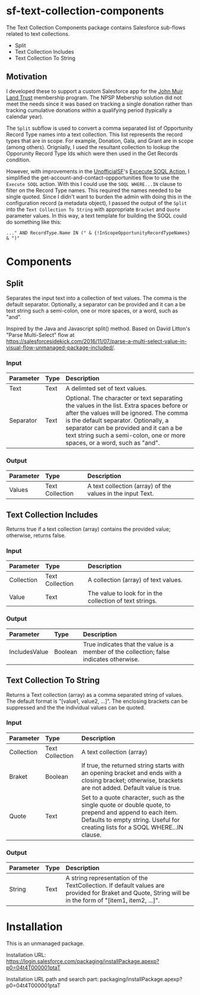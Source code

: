 # sf-text-collection-components
The Text Collection Components package contains Salesforce sub-flows related to text collections.

* Split
* Text Collection Includes
* Text Collection To String

## Motivation
I developed these to support a custom Salesforce app for the [John Muir Land Trust](https://www.jmlt.org) membership program.  The NPSP Mebership solution did not meet the needs since it was based on tracking a single donation rather than tracking cumulative donations within a qualifying period (typically a calendar year).

The `Split` subflow is used to convert a comma separated list of Opportunity Record Type names into a text collection.  This list represents the record types that are in scope.  For example, Donation, Gala, and Grant are in scope (among others).  Orignially, I used the resultant collection to lookup the Opporunity Record Type Ids which were then used in the Get Records condition.  

However, with improvements in the [UnofficialSF](https://unofficialsf.com/)'s [Excecute SOQL Action](https://unofficialsf.com/a-graphical-soql-query-builder-for-flow/), I simplified the get-account-and-contact-oppportunities flow to use the `Execute SOQL` action. With this I could use the `SOQL WHERE...IN` clause to filter on the Record Type names.  This required the names needed to be single quoted. Since I didn't want to burden the admin with doing this in the configuration record (a metadata object), I passed the output of the `Split` into the `Text Collection To String` with appropriate `Bracket` and `Quote` parameter values.  In this way, a text template for building the SOQL could do something like this:

```
..." AND RecordType.Name IN (" & {!InScopeOpportunityRecordTypeNames} & ")"
```


# Components
## Split
Separates the input text into a collection of text values. The comma is the default separator. Optionally, a separator can be provided and it can a be text string such a semi-colon, one or more spaces, or a word, such as "and".

Inspired by the Java and Javascript split() method. Based on David Litton's "Parse Multi-Select" flow at https://salesforcesidekick.com/2016/11/07/parse-a-multi-select-value-in-visual-flow-unmanaged-package-included/.

### Input

| Parameter | Type | Description|
| :-- | :-- | :-- |
| Text | Text | A delimted set of text values. |
| Separator | Text | Optional. The character or text separating the values in the list. Extra spaces before or after the values will be ignored. The comma is the default separator. Optionally, a separator can be provided and it can a be text string such a semi-colon, one or more spaces, or a word, such as "and".|

### Output
| Parameter | Type | Description|
| :-- | :-- | :-- |
| Values | Text Collection | A text collection (array) of the values in the input Text. |

## Text Collection Includes
Returns true if a text collection (array) contains the provided value; otherwise, returns false.

### Input

| Parameter | Type | Description|
| :-- | :-- | :-- |
| Collection | Text Collection | A collection (array) of text values. |
| Value | Text | The value to look for in the collection of text strings. |

### Output

| Parameter | Type | Description|
| :-- | :-- | :-- |
| IncludesValue | Boolean | True indicates that the value is a member of the collection; false indicates otherwise. |

## Text Collection To String
Returns a Text collection (array) as a comma separated string of values.  The default format is "[value1, value2, ...]". The enclosing brackets can be suppressed and the the individual values can be quoted.

### Input

| Parameter | Type | Description|
| :-- | :-- | :-- |
| Collection | Text Collection | A text collection (array) |
| Braket | Boolean | If true, the returned string starts with an opening bracket and ends with a closing bracket; otherwise, brackets are not added. Default value is true. |
| Quote | Text | Set to a quote character, such as the single quote or double quote, to prepend and append to each item. Defaults to empty string. Useful for creating lists for a SOQL WHERE...IN clause. |

### Output

| Parameter | Type | Description|
| :-- | :-- | :-- |
| String | Text | A string representation of the TextCollection. If default values are provided for Braket and Quote, String will be in the form of "[item1, item2, ...]". |

# Installation
This is an unmanaged package.

Installation URL: https://login.salesforce.com/packaging/installPackage.apexp?p0=04t4T000001ptaT

Installation URL path and search part: packaging/installPackage.apexp?p0=04t4T000001ptaT

